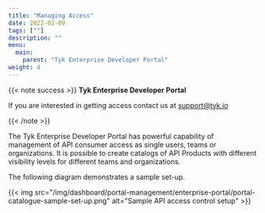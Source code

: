 ```yaml
---
title: "Managing Access"
date: 2022-02-09
tags: [""]
description: ""
menu:
  main:
    parent: "Tyk Enterprise Developer Portal"
weight: 4
---
```


{{< note success >}}
**Tyk Enterprise Developer Portal**

If you are interested in getting access contact us at [support@tyk.io](<mailto:support@tyk.io?subject=Tyk Enterprise Portal Beta>)

{{< /note >}}

The Tyk Enterprise Developer Portal has powerful capability of management of API consumer access as single users, teams or organizations. It is possible to create catalogs of API Products with different visibility levels for different teams and organizations.

The following diagram demonstrates a sample set-up.

{{< img src="/img/dashboard/portal-management/enterprise-portal/portal-catalogue-sample-set-up.png" alt="Sample API access control setup" >}}